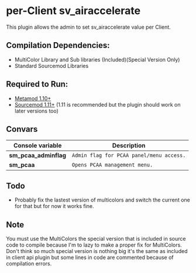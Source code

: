 # per-Client sv_airaccelerate
This plugin allows the admin to set sv_airaccelerate value per Client.

## Compilation Dependencies:
- MultiColor Library and Sub libraries (Included)(Special Version Only)
- Standard Sourcemod Libraries

## Required to Run:
- [Metamod 1.10+](https://www.metamodsource.net/)
- [Sourcemod 1.11+](https://sourcemod.net) (1.11 is recommended but the plugin should work on later versions too)

## Convars
| Console variable | Description |
| --- | --- |
| **sm_pcaa_adminflag** | ``Admin flag for PCAA panel/menu access.`` |
| **sm_pcaa** | ``Opens PCAA management menu.`` |

## Todo
- Probably fix the lastest version of multicolors and switch the current one for that but for now it works fine.

## Note
You must use the MultiColors the special version that is included in source code
to compile because I'm to lazy to make a proper fix for MultiColors. Don't think so much 
special version is nothing big it's the same as included in client api plugin but some lines in code
are commented because of compilation errors.
